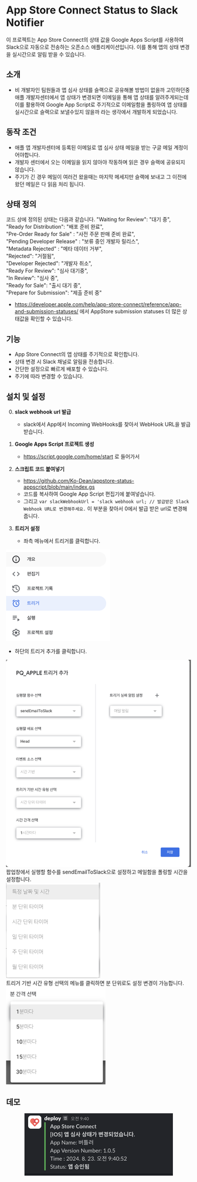 # App Store Connect Status to Slack Notifier

이 프로젝트는 App Store Connect의 상태 값을 Google Apps Script를 사용하여 Slack으로 자동으로 전송하는 오픈소스 애플리케이션입니다. 이를 통해 앱의 상태 변경을 실시간으로 알림 받을 수 있습니다.

## 소개
- 비 개발자인 팀원들과 앱 심사 상태를 슬랙으로 공유해볼 방법이 없을까 고민하던중 애플 개발자센터에서 앱 상태가 변경되면 이메일을 통해 앱 상태를 알려주게되는데 이를 활용하여 Google App Script로 주기적으로 이메일함을 폴링하여 앱 상태를 실시간으로 슬랙으로 보낼수있지 않을까 라는 생각에서 개발하게 되었습니다.

## 동작 조건
  - 애플 앱 개발자센터에 등록된 이메일로 앱 심사 상태 메일을 받는 구글 메일 계정이어야합니다.
  - 개발자 센터에서 오는 이메일을 읽지 않아야 작동하며 읽은 경우 슬랙에 공유되지 않습니다.
  - 주기가 긴 경우 메일이 여러건 왔을때는 마지막 메세지만 슬랙에 보내고 그 이전에 왔던 메일은 다 읽음 처리 됩니다.

## 상태 정의
코드 상에 정의된 상태는 다음과 같습니다.
"Waiting for Review": "대기 중",  
"Ready for Distribution": "배포 준비 완료",  
"Pre-Order Ready for Sale" : "사전 주문 판매 준비 완료",  
"Pending Developer Release" : "보류 중인 개발자 릴리스",  
"Metadata Rejected" : "메타 데이터 거부",  
"Rejected": "거절됨",  
"Developer Rejected": "개발자 취소",  
"Ready For Review": "심사 대기중",  
"In Review": "심사 중",  
"Ready for Sale": "출시 대기 중",  
"Prepare for Submission": "제출 준비 중"  
- https://developer.apple.com/help/app-store-connect/reference/app-and-submission-statuses/ 에서 AppStore submission statuses 더 많은 상태값을 확인할 수 있습니다. 

## 기능

- App Store Connect의 앱 상태를 주기적으로 확인합니다.
- 상태 변경 시 Slack 채널로 알림을 전송합니다.
- 간단한 설정으로 빠르게 배포할 수 있습니다.
- 주기에 따라 변경할 수 있습니다. 

## 설치 및 설정
0. **slack webhook url 발급**
   - slack에서 App에서 Incoming WebHooks를 찾아서 WebHook URL을 발급받습니다.

1. **Google Apps Script 프로젝트 생성**
   - https://script.google.com/home/start 로 들어가서 

2. **스크립트 코드 붙여넣기**
   - https://github.com/Ko-Dean/appstore-status-appscript/blob/main/index.gs
   - 코드를 복사하여 Google App Script 편집기에 붙여넣습니다.
   - 그리고 ```var slackWebhookUrl = 'slack webhook url; // 발급받은 Slack Webhook URL로 변경해주세요.``` 이 부분을 찾아서 0에서 발급 받은 url로 변경해줍니다.

3. **트리거 설정**

   - 좌측 메뉴에서 트리거를 클릭합니다.
  <div align="left">
    <img src="https://github.com/Ko-Dean/appstore-status-appscript/blob/develop/images/appscript_menu.png" alt="대체 텍스트" />
</div>


  - 하단의 트리거 추가를 클릭합니다.
   <div align="left">
    <img src="https://github.com/Ko-Dean/appstore-status-appscript/blob/develop/images/triggers.png" alt="대체 텍스트" />
</div>
팝업창에서 실행할 함수를 sendEmailToSlack으로 설정하고 메일함을 폴링할 시간을 설정합니다. 
   <div align="left">
    <img src="https://github.com/Ko-Dean/appstore-status-appscript/blob/develop/images/triggers_time_type.png" alt="대체 텍스트" />
</div>
트리거 기반 시간 유형 선택의 메뉴를 클릭하면 분 단위로도 설정 변경이 가능합니다.
   <div align="left">
    <img src="https://github.com/Ko-Dean/appstore-status-appscript/blob/develop/images/trigger_time_repeat.png" alt="대체 텍스트" />
</div>


## 데모
<div align="center">
    <img src="https://github.com/Ko-Dean/appstore-status-appscript/blob/develop/images/demo.png" alt="대체 텍스트" />
</div>
